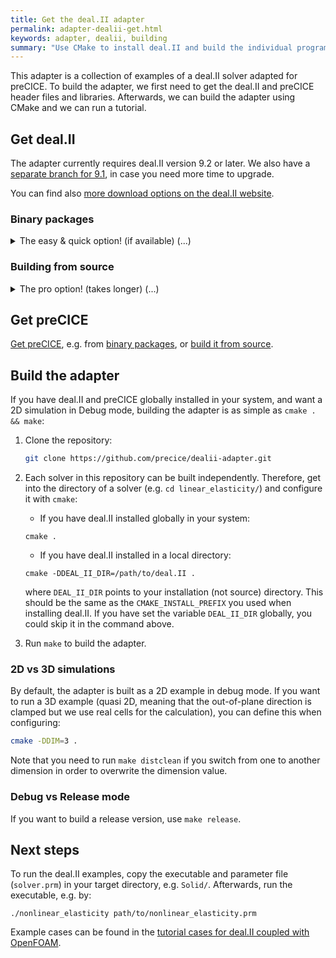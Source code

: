 ```yaml
---
title: Get the deal.II adapter
permalink: adapter-dealii-get.html
keywords: adapter, dealii, building
summary: "Use CMake to install deal.II and build the individual programs."
---
```


This adapter is a collection of examples of a deal.II solver adapted for preCICE. To build the adapter, we first need to get the deal.II and preCICE header files and libraries. Afterwards, we can build the adapter using CMake and we can run a tutorial.

## Get deal.II

The adapter currently requires deal.II version 9.2 or later. We also have a [separate branch for 9.1](https://github.com/precice/dealii-adapter/tree/dealii-9.1), in case you need more time to upgrade.

You can find also [more download options on the deal.II website](https://dealii.org/download.html).

### Binary packages

<details><summary>The easy & quick option! (if available) (...)</summary>

deal.II is available in several Linux distribution. For example, if you are using Ubuntu, you can get the [`libdeal.ii-dev`](https://packages.ubuntu.com/search?keywords=libdeal.ii-dev) package (see also the [backports ppa](https://launchpad.net/~ginggs/+archive/ubuntu/deal.ii-9.2.0-backports)):
```bash
sudo apt install libdeal.ii-dev
```
</details>

### Building from source

<details><summary>The pro option! (takes longer) (...)</summary>

Get the latest release from the [deal.II repository](https://github.com/dealii/dealii) and build using CMake:
```bash
git clone https://github.com/dealii/dealii.git
mkdir build
cd build/

cmake \
    -D DEAL_II_WITH_UMFPACK="ON" \
    -D DEAL_II_WITH_THREADS="ON" \
    -D DEAL_II_COMPONENT_EXAMPLES="OFF" \
    ../dealii

make -j 4
```

The direct solvers in this examples require `UMFPACK`. The nonlinear-solver utilizes a shared-memory parallelization. We disable building the examples only to significantly reduce the building time and storage needs.

<details><summary>Click for more options...</summary>

If you want to use deal.II in production, there may be several options you may want to tune. In this case, use ccmake or check the [deal.II CMake documentation](https://www.dealii.org/9.2.0/users/cmake_dealii.html). For example:

```
cmake \
    -D CMAKE_BUILD_TYPE="DebugRelease" \
    -D CMAKE_CXX_FLAGS="-march=native \
    -D DEAL_II_CXX_FLAGS_RELEASE="-O3" \
    -D DEAL_II_WITH_UMFPACK="ON" \
    -D DEAL_II_WITH_THREADS="ON" \
    -D DEAL_II_COMPONENT_EXAMPLES="OFF" \
    -D CMAKE_INSTALL_PREFIX=/path/install/dir \
    ../dealii

make -j 4
```
</details>

Detailed installation instructions are given in the [installation section of the deal.II webpage](https://www.dealii.org/current/readme.html).
</details>

## Get preCICE

[Get preCICE](https://github.com/precice/precice/wiki/Get-preCICE), e.g. from [binary packages](https://github.com/precice/precice/releases/latest), or [build it from source](https://github.com/precice/precice/wiki/Building:-Using-CMake).

## Build the adapter

If you have deal.II and preCICE globally installed in your system, and want a 2D simulation in Debug mode, building the adapter is as simple as `cmake . && make`:

1. Clone the repository:
   ```bash
   git clone https://github.com/precice/dealii-adapter.git
   ```
    
2. Each solver in this repository can be built independently. Therefore, get into the directory of a solver (e.g. `cd linear_elasticity/`) and configure it with
   `cmake`: 
   - If you have deal.II installed globally in your system:
   ```
   cmake .
   ```
   - If you have deal.II installed in a local directory:
   ```
   cmake -DDEAL_II_DIR=/path/to/deal.II .
   ```
    where `DEAL_II_DIR` points to your installation (not source) directory. This should be the same as the `CMAKE_INSTALL_PREFIX` you used when installing deal.II. If you have set the variable `DEAL_II_DIR` globally, you could skip it in the command above.
3. Run `make` to build the adapter.

### 2D vs 3D simulations

By default, the adapter is built as a 2D example in debug mode.
If you want to run a 3D example (quasi 2D, meaning that the out-of-plane direction is clamped but we use real cells for the calculation), you can define this when configuring:
```bash
cmake -DDIM=3 .
``` 
Note that you need to run `make distclean` if you switch from one to another dimension in order to overwrite the dimension value.

### Debug vs Release mode

If you want to build a release version, use `make release`.

## Next steps

To run the deal.II examples, copy the executable and parameter file (`solver.prm`) in your target directory, e.g. `Solid/`. Afterwards, run the executable, e.g. by:
```
./nonlinear_elasticity path/to/nonlinear_elasticity.prm
``` 
Example cases can be found in the [tutorial cases for deal.II coupled with OpenFOAM](https://github.com/precice/precice/wiki/Tutorial-for-FSI-with-deal.II-and-OpenFOAM).
